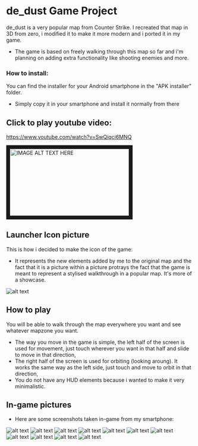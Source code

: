 # de_dust Game Project

de_dust is a very popular map from Counter Strike. I recreated that map in 3D from zero, i modified it to make it more modern and i ported it in my game.
* The game is based on freely walking through this map so far and i'm planning on adding extra functionality like shooting enemies and more.


### How to install:

You can find the installer for your Android smartphone in the "APK installer" folder.
* Simply copy it in your smartphone and install it normally from there


## Click to play youtube video:

https://www.youtube.com/watch?v=SwQiqci6MNQ

<a href="https://www.youtube.com/watch?v=SwQiqci6MNQ
" target="_blank"><img src="https://github.com/andrei-voia/android_game_project/blob/master/yticon.jpg" 
alt="IMAGE ALT TEXT HERE" width="320" height="180" border="10" /></a>


## Launcher Icon picture

This is how i decided to make the icon of the game:
* It represents the new elements added by me to the original map and the fact that it is a picture within a picture protrays the fact that the game is meant to represent a stylised walkthrough in a popular map. It's more of a showcase.

![alt text](https://github.com/andrei-voia/android_game_project/blob/master/android%20icon1.png "icon")

## How to play

You will be able to walk through the map everywhere you want and see whatever mapzone you want.
* The way you move in the game is simple, the left half of the screen is used for movement, just touch wherever you want in that half and slide to move in that direction,
* The right half of the screen is used for orbiting (looking aroung). It works the same way as the left side, just touch and move to orbit in that direction,
* You do not have any HUD elements because i wanted to make it very minimalistic.

## In-game pictures

* Here are some screenshots taken in-game from my smartphone:

![alt text](https://github.com/andrei-voia/android_game_project/blob/master/imgs/1.jpg "imgs")
![alt text](https://github.com/andrei-voia/android_game_project/blob/master/imgs/2.jpg "imgs")
![alt text](https://github.com/andrei-voia/android_game_project/blob/master/imgs/3.jpg "imgs")
![alt text](https://github.com/andrei-voia/android_game_project/blob/master/imgs/4.jpg "imgs")
![alt text](https://github.com/andrei-voia/android_game_project/blob/master/imgs/5.jpg "imgs")
![alt text](https://github.com/andrei-voia/android_game_project/blob/master/imgs/6.jpg "imgs")
![alt text](https://github.com/andrei-voia/android_game_project/blob/master/imgs/7.jpg "imgs")
![alt text](https://github.com/andrei-voia/android_game_project/blob/master/imgs/8.jpg "imgs")
![alt text](https://github.com/andrei-voia/android_game_project/blob/master/imgs/9.jpg "imgs")
![alt text](https://github.com/andrei-voia/android_game_project/blob/master/imgs/10.jpg "imgs")
![alt text](https://github.com/andrei-voia/android_game_project/blob/master/imgs/11.jpg "imgs")
